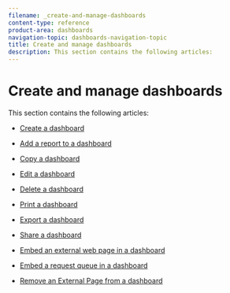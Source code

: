 ```yaml
---
filename: _create-and-manage-dashboards
content-type: reference
product-area: dashboards
navigation-topic: dashboards-navigation-topic
title: Create and manage dashboards
description: This section contains the following articles:
---
```


# Create and manage dashboards

This section contains the following articles:

* [Create a dashboard](../../../reports-and-dashboards/dashboards/creating-and-managing-dashboards/create-dashboard.md) 
* [Add a report to a dashboard](../../../reports-and-dashboards/dashboards/creating-and-managing-dashboards/add-report-dashboard.md) 
* [Copy a dashboard](../../../reports-and-dashboards/dashboards/creating-and-managing-dashboards/copy-dashboard.md) 
* [Edit a dashboard](../../../reports-and-dashboards/dashboards/creating-and-managing-dashboards/edit-dashboard.md) 
* [Delete a dashboard](../../../reports-and-dashboards/dashboards/creating-and-managing-dashboards/delete-dashboard.md) 
* [Print a dashboard](../../../reports-and-dashboards/dashboards/creating-and-managing-dashboards/print-dashboard.md) 
* [Export a dashboard](../../../reports-and-dashboards/dashboards/creating-and-managing-dashboards/export-dashboard.md) 
* [Share a dashboard](../../../reports-and-dashboards/dashboards/creating-and-managing-dashboards/share-dashboard.md) 
* [Embed an external web page in a dashboard](../../../reports-and-dashboards/dashboards/creating-and-managing-dashboards/embed-external-web-page-dashboard.md) 
* [Embed a request queue in a dashboard](../../../reports-and-dashboards/dashboards/creating-and-managing-dashboards/embed-request-queue-dashboard.md) 
* [Remove an External Page from a dashboard](../../../reports-and-dashboards/dashboards/creating-and-managing-dashboards/remove-external-page-from-dashboard.md)

  <!--
  <li data-mc-conditions="QuicksilverOrClassic.Draft mode"><a href="https://experience.workfront.com/s/reporting" target="_blank">Learning Path for reports and dashboards</a> (NOTE:&nbsp;drafted, because link is not working)</li>
  -->

